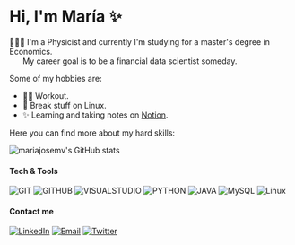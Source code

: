 <h1 align="left">Hi, I'm María ✨ </h3>

👩🏻‍🎓 I'm a Physicist and currently I'm studying for a master's degree in Economics. \
&nbsp; &nbsp; &nbsp; My career goal is to be a financial data scientist someday. 

Some of my hobbies are:
 - 💪🏻 Workout.
 - 🐧 Break stuff on Linux.
 - ✨ Learning and taking notes on [Notion](https://www.notion.so/mariajosemv/c90cb66702a64d4d90f92fc762356642?v=436a938a4b2e45bf86984b55cccc8144).  

Here you can find more about my hard skills: 

![mariajosemv's GitHub stats](https://github-readme-stats.vercel.app/api?username=mariajosemv&unhide=contribs,prs&theme=buefy&show_icons=true) 

 
 
<div align="left">
<h4 align="left"> Tech & Tools</h4>
 
 
![GIT](http://img.shields.io/badge/-Git-c27ba0?style=flat&logo=git&logoColor=white)
![GITHUB](http://img.shields.io/badge/-Github-c27ba0?style=flat&logo=github&logoColor=white)
![VISUALSTUDIO](http://img.shields.io/badge/-VS%20Code-c27ba0?style=flat&logo=visual%20studio%20code&logoColor=white)
![PYTHON](http://img.shields.io/badge/-Python-c27ba0?style=flat&logo=python&logoColor=white)
![JAVA](https://img.shields.io/badge/-Java-c27ba0?style=flat&logo=java&logoColor=white)
![MySQL](http://img.shields.io/badge/-MySQL-c27ba0?style=flat&logo=mysql&logoColor=white)
![Linux](http://img.shields.io/badge/-Linux-c27ba0?style=flat&logo=linux&logoColor=white)


<h4 align="left"> Contact me </h4>

<a href="https://www.linkedin.com/in/mariajosemv/" target="_blank"><img alt="LinkedIn" src="https://img.shields.io/badge/-Linkedin-8787ff?logo=linkedin&logoColor=white"></a>    <a href="mailto:mariajosemvv@gmail.com" target="_blank"><img alt="Email" src="https://img.shields.io/badge/-Email-8787ff?logo=gmail&logoColor=white"></a>   <a href="https://www.twitter.com/mariajosemvv" target="_blank"><img alt="Twitter" src="https://img.shields.io/badge/-Twitter-8787ff?logo=twitter&logoColor=white"></a>
